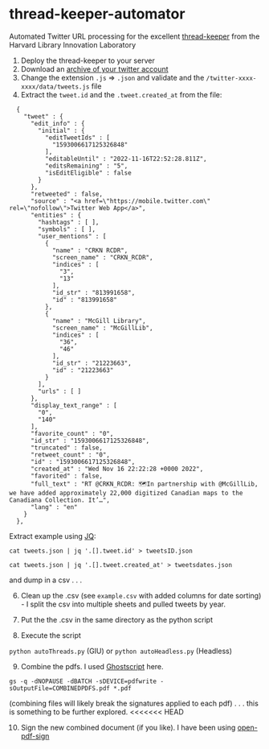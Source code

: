 # thread-keeper-automator
Automated Twitter URL processing for the excellent [thread-keeper](https://github.com/harvard-lil/thread-keeper) from the Harvard Library Innovation Laboratory 

1. Deploy the thread-keeper to your server
2. Download an [archive of your twitter account](https://help.twitter.com/en/managing-your-account/how-to-download-your-twitter-archive)
3. Change the extension `.js` => `.json` and validate and the `/twitter-xxxx-xxxx/data/tweets.js` file
4. Extract the `tweet.id` and the `.tweet.created_at` from the file:

```
  {
    "tweet" : {
      "edit_info" : {
        "initial" : {
          "editTweetIds" : [
            "1593006617125326848"
          ],
          "editableUntil" : "2022-11-16T22:52:28.811Z",
          "editsRemaining" : "5",
          "isEditEligible" : false
        }
      },
      "retweeted" : false,
      "source" : "<a href=\"https://mobile.twitter.com\" rel=\"nofollow\">Twitter Web App</a>",
      "entities" : {
        "hashtags" : [ ],
        "symbols" : [ ],
        "user_mentions" : [
          {
            "name" : "CRKN RCDR",
            "screen_name" : "CRKN_RCDR",
            "indices" : [
              "3",
              "13"
            ],
            "id_str" : "813991658",
            "id" : "813991658"
          },
          {
            "name" : "McGill Library",
            "screen_name" : "McGillLib",
            "indices" : [
              "36",
              "46"
            ],
            "id_str" : "21223663",
            "id" : "21223663"
          }
        ],
        "urls" : [ ]
      },
      "display_text_range" : [
        "0",
        "140"
      ],
      "favorite_count" : "0",
      "id_str" : "1593006617125326848",
      "truncated" : false,
      "retweet_count" : "0",
      "id" : "1593006617125326848",
      "created_at" : "Wed Nov 16 22:22:28 +0000 2022",
      "favorited" : false,
      "full_text" : "RT @CRKN_RCDR: 🗺In partnership with @McGillLib, we have added approximately 22,000 digitized Canadian maps to the Canadiana Collection. It’…",
      "lang" : "en"
    }
  },
  ```
  Extract example using [JQ](https://stedolan.github.io/jq/): 
  
  
  `cat tweets.json | jq '.[].tweet.id' > tweetsID.json`
 
  `cat tweets.json | jq '.[].tweet.created_at' > tweetsdates.json`
  
  and dump in a csv . . . 

6. Clean up the .csv (see `example.csv` with added columns for date sorting) - I split the csv into multiple sheets and pulled tweets by year.

7. Put the the .csv in the same directory as the python script

8. Execute the script

`python autoThreads.py` (GIU) or `python autoHeadless.py` (Headless)

9. Combine the pdfs. I used [Ghostscript](https://www.ghostscript.com/) here.

`gs -q -dNOPAUSE -dBATCH -sDEVICE=pdfwrite -sOutputFile=COMBINEDPDFS.pdf *.pdf` 

(combining files will likely break the signatures applied to each pdf) . . . this is something to be further explored. 
<<<<<<< HEAD

10. Sign the new combined document (if you like). I have been using [open-pdf-sign](https://github.com/open-pdf-sign/open-pdf-sign)

